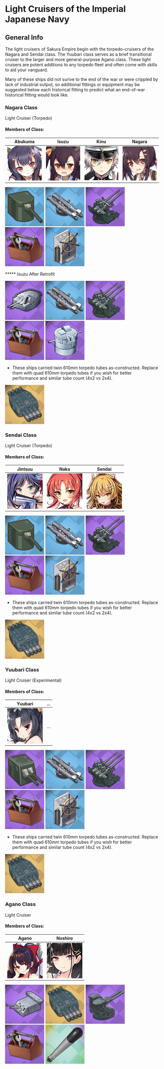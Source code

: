 # Light Cruisers of the Imperial Japanese Navy

## General Info

The light cruisers of Sakura Empire begin with the torpedo-cruisers of the Nagara and Sendai class. The Yuubari class serves as a brief transitional cruiser to the larger and more general-purpose Agano class. These light cruisers are potent additions to any torpedo fleet and often come with skills to aid your vanguard.

Many of these ships did not surive to the end of the war or were crippled by lack of industrial output, so additional fittings or equipment may be suggested below each historical fitting to predict what an end-of-war historical fitting would look like.

### Nagara Class

Light Cruiser (Torpedo) <br/>

#### Members of Class: <br/>
Abukuma | Isuzu | Kinu | Nagara
| ------ | ------ | ------ | ------ |
![Abukuma](/Icons/Ship/SakuraEmpire/Abukuma.png) | ![Isuzu](/Icons/Ship/SakuraEmpire/Isuzu.png) | ![Kinu](/Icons/Ship/SakuraEmpire/Kinu.png) | ![Nagara](/Icons/Ship/SakuraEmpire/Nagara.png) <br/>

![Single140](/Icons/Equipment/Guns/CL/50Caliber3rdYearType14cm.png)
![Twin610](/Icons/Equipment/Torpedo/Surface/610mmTwinIJN.png)
![25mmT](/Icons/Equipment/AA/25mmType96T.png)
![RepairToolkit](/Icons/Equipment/Auxiliary/RepairToolkit.png)
![SteeringGear](/Icons/Equipment/Auxiliary/SteeringGear.png) <br/>

***** Isuzu After Retrofit

![127mm50ModA](/Icons/Equipment/Guns/DD/50Caliber3rdYearType12.7cmModB.png)
![Twin610](/Icons/Equipment/Torpedo/Surface/610mmTwinIJN.png)
![25mmTR](/Icons/Equipment/AA/25mmType96TT.png)
![RepairToolkit](/Icons/Equipment/Auxiliary/RepairToolkit.png)
![SteeringGear](/Icons/Equipment/Auxiliary/Type94HAFD.png) <br/>

* These ships carried twin 610mm torpedo tubes as-constructed. Replace them with quad 610mm torpedo tubes if you wish for better performance and similar tube count (4x2 vs 2x4).

![Quad610](/Icons/Equipment/Torpedo/Surface/610mmQuadIJN.png) <br/>

### Sendai Class

Light Cruiser (Torpedo) <br/>

#### Members of Class: <br/>
Jintsuu | Naka | Sendai |
| ------ | ------ | ------ |
![Jintsuu](/Icons/Ship/SakuraEmpire/Jintsuu.png) | ![Naka](/Icons/Ship/SakuraEmpire/Naka.png) | ![Sendai](/Icons/Ship/SakuraEmpire/Sendai.png) <br/>

![Single140](/Icons/Equipment/Guns/CL/50Caliber3rdYearType14cm.png)
![Twin610](/Icons/Equipment/Torpedo/Surface/610mmTwinIJN.png)
![25mmT](/Icons/Equipment/AA/25mmType96T.png)
![RepairToolkit](/Icons/Equipment/Auxiliary/RepairToolkit.png)
![SteeringGear](/Icons/Equipment/Auxiliary/SteeringGear.png) <br/>

* These ships carried twin 610mm torpedo tubes as-constructed. Replace them with quad 610mm torpedo tubes if you wish for better performance and similar tube count (4x2 vs 2x4).

![Quad610](/Icons/Equipment/Torpedo/Surface/610mmQuadIJN.png) <br/>

### Yuubari Class

Light Cruiser (Experimental) <br/>

#### Members of Class: <br/>
Yuubari | ...
| ------ | ------ | 
![Yuubari](/Icons/Ship/SakuraEmpire/Yuubari.png) | ... <br/>

![Twin140](/Icons/Equipment/Guns/CL/50Caliber3rdYearTypeB14cm.png)
![Twin610](/Icons/Equipment/Torpedo/Surface/610mmTwinIJN.png)
![25mmTR](/Icons/Equipment/AA/25mmType96TT.png)
![RepairToolkit](/Icons/Equipment/Auxiliary/RepairToolkit.png)
![SteeringGear](/Icons/Equipment/Auxiliary/SteeringGear.png) <br/>

* These ships carried twin 610mm torpedo tubes as-constructed. Replace them with quad 610mm torpedo tubes if you wish for better performance and similar tube count (4x2 vs 2x4).

![Quad610](/Icons/Equipment/Torpedo/Surface/610mmQuadIJN.png) <br/>

### Agano Class

Light Cruiser <br/>

#### Members of Class: <br/>
Agano | Noshiro
| ------ | ------ | 
![Agano](/Icons/Ship/SakuraEmpire/Agano.png) | ![Noshiro](/Icons/Ship/SakuraEmpire/Noshiro.png) <br/>

![Twin140](/Icons/Equipment/Guns/CL/50Caliber41stYearType15cm.png)
![Quad610](/Icons/Equipment/Torpedo/Surface/610mmQuadIJN.png)
![127mmAA](/Icons/Equipment/AA/40CaliberType8912.7cm.png)
![RepairToolkit](/Icons/Equipment/Auxiliary/RepairToolkit.png)
![NavalCamo](/Icons/Equipment/Auxiliary/OxygenTorpedoUR.png) <br/>